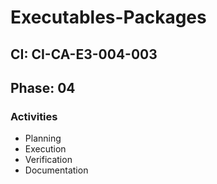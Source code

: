 # Executables-Packages

## CI: CI-CA-E3-004-003
## Phase: 04

### Activities
- Planning
- Execution
- Verification
- Documentation
